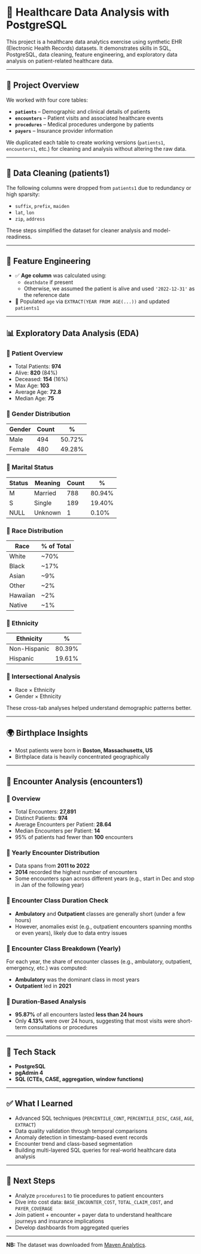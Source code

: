 # 🏥 Healthcare Data Analysis with PostgreSQL

This project is a healthcare data analytics exercise using synthetic EHR (Electronic Health Records) datasets. It demonstrates skills in SQL, PostgreSQL, data cleaning, feature engineering, and exploratory data analysis on patient-related healthcare data.

---

## 📁 Project Overview

We worked with four core tables:

- **`patients`** – Demographic and clinical details of patients  
- **`encounters`** – Patient visits and associated healthcare events  
- **`procedures`** – Medical procedures undergone by patients  
- **`payers`** – Insurance provider information  

We duplicated each table to create working versions (`patients1`, `encounters1`, etc.) for cleaning and analysis without altering the raw data.

---

## 🧹 Data Cleaning (patients1)

The following columns were dropped from `patients1` due to redundancy or high sparsity:

- `suffix`, `prefix`, `maiden`
- `lat`, `lon`
- `zip`, `address`

These steps simplified the dataset for cleaner analysis and model-readiness.

---

## 🧠 Feature Engineering

- ✅ **Age column** was calculated using:
  - `deathdate` if present
  - Otherwise, we assumed the patient is alive and used `'2022-12-31'` as the reference date
- 🧮 Populated `age` via `EXTRACT(YEAR FROM AGE(...))` and updated `patients1`

---

## 📊 Exploratory Data Analysis (EDA)

### 🔹 Patient Overview

- Total Patients: **974**
- Alive: **820** (84%)
- Deceased: **154** (16%)
- Max Age: **103**
- Average Age: **72.8**
- Median Age: **75**

### 🔹 Gender Distribution

| Gender | Count | % |
|--------|-------|----|
| Male   | 494   | 50.72% |
| Female | 480   | 49.28% |

### 🔹 Marital Status

| Status | Meaning | Count | % |
|--------|---------|-------|----|
| M      | Married | 788   | 80.94% |
| S      | Single  | 189   | 19.40% |
| NULL   | Unknown | 1     | 0.10% |

### 🔹 Race Distribution

| Race     | % of Total |
|----------|------------|
| White    | ~70%       |
| Black    | ~17%       |
| Asian    | ~9%        |
| Other    | ~2%        |
| Hawaiian | ~2%        |
| Native   | ~1%        |

### 🔹 Ethnicity

| Ethnicity     | % |
|---------------|----|
| Non-Hispanic  | 80.39% |
| Hispanic      | 19.61% |

### 🔹 Intersectional Analysis

- Race × Ethnicity  
- Gender × Ethnicity  

These cross-tab analyses helped understand demographic patterns better.

---

## 🌍 Birthplace Insights

- Most patients were born in **Boston, Massachusetts, US**
- Birthplace data is heavily concentrated geographically

---

## 🧪 Encounter Analysis (encounters1)

### 🔹 Overview

- Total Encounters: **27,891**
- Distinct Patients: **974**
- Average Encounters per Patient: **28.64**
- Median Encounters per Patient: **14**
- 95% of patients had fewer than **100** encounters

### 🔹 Yearly Encounter Distribution

- Data spans from **2011 to 2022**
- **2014** recorded the highest number of encounters
- Some encounters span across different years (e.g., start in Dec and stop in Jan of the following year)

### 🔹 Encounter Class Duration Check

- **Ambulatory** and **Outpatient** classes are generally short (under a few hours)
- However, anomalies exist (e.g., outpatient encounters spanning months or even years), likely due to data entry issues

### 🔹 Encounter Class Breakdown (Yearly)

For each year, the share of encounter classes (e.g., ambulatory, outpatient, emergency, etc.) was computed:

- **Ambulatory** was the dominant class in most years
- **Outpatient** led in **2021**

### 🔹 Duration-Based Analysis

- **95.87%** of all encounters lasted **less than 24 hours**
- Only **4.13%** were over 24 hours, suggesting that most visits were short-term consultations or procedures

---

## 🔧 Tech Stack

- **PostgreSQL**
- **pgAdmin 4**
- **SQL (CTEs, CASE, aggregation, window functions)**

---

## ✅ What I Learned

- Advanced SQL techniques (`PERCENTILE_CONT`, `PERCENTILE_DISC`, `CASE`, `AGE`, `EXTRACT`)
- Data quality validation through temporal comparisons
- Anomaly detection in timestamp-based event records
- Encounter trend and class-based segmentation
- Building multi-layered SQL queries for real-world healthcare data analysis

---

## 🔭 Next Steps

- Analyze `procedures1` to tie procedures to patient encounters
- Dive into cost data: `BASE_ENCOUNTER_COST`, `TOTAL_CLAIM_COST`, and `PAYER_COVERAGE`
- Join patient + encounter + payer data to understand healthcare journeys and insurance implications
- Develop dashboards from aggregated queries

---

**NB:** The dataset was downloaded from [Maven Analytics](https://mavenanalytics.io/).
